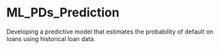 # ML_PDs_Prediction
 Developing a predictive model that estimates the probability of default on loans using historical loan data.
